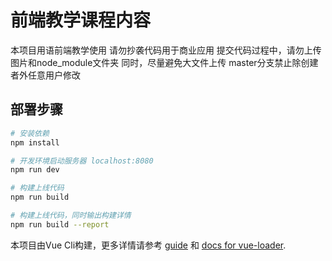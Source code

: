 # 前端教学课程内容

本项目用语前端教学使用
请勿抄袭代码用于商业应用
提交代码过程中，请勿上传图片和node_module文件夹
同时，尽量避免大文件上传
master分支禁止除创建者外任意用户修改



## 部署步骤

``` bash
# 安装依赖
npm install

# 开发环境启动服务器 localhost:8080
npm run dev

# 构建上线代码
npm run build

# 构建上线代码，同时输出构建详情
npm run build --report
```

本项目由Vue Cli构建，更多详情请参考 [guide](http://vuejs-templates.github.io/webpack/) 和 [docs for vue-loader](http://vuejs.github.io/vue-loader).
